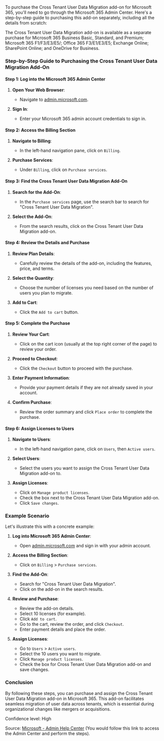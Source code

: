 To purchase the Cross Tenant User Data Migration add-on for Microsoft 365, you'll need to go through the Microsoft 365 Admin Center. Here's a step-by-step guide to purchasing this add-on separately, including all the details from scratch:

The Cross Tenant User Data Migration add-on is available as a separate purchase for Microsoft 365 Business Basic, Standard, and Premium; Microsoft 365 F1/F3/E3/E5/; Office 365 F3/E1/E3/E5; Exchange Online; SharePoint Online; and OneDrive for Business.

### Step-by-Step Guide to Purchasing the Cross Tenant User Data Migration Add-On

#### Step 1: Log into the Microsoft 365 Admin Center

1. **Open Your Web Browser**:
   - Navigate to [admin.microsoft.com](https://admin.microsoft.com).

2. **Sign In**:
   - Enter your Microsoft 365 admin account credentials to sign in.

#### Step 2: Access the Billing Section

1. **Navigate to Billing**:
   - In the left-hand navigation pane, click on `Billing`.

2. **Purchase Services**:
   - Under `Billing`, click on `Purchase services`.

#### Step 3: Find the Cross Tenant User Data Migration Add-On

1. **Search for the Add-On**:
   - In the `Purchase services` page, use the search bar to search for "Cross Tenant User Data Migration".

2. **Select the Add-On**:
   - From the search results, click on the Cross Tenant User Data Migration add-on.

#### Step 4: Review the Details and Purchase

1. **Review Plan Details**:
   - Carefully review the details of the add-on, including the features, price, and terms.

2. **Select the Quantity**:
   - Choose the number of licenses you need based on the number of users you plan to migrate.

3. **Add to Cart**:
   - Click the `Add to cart` button.

#### Step 5: Complete the Purchase

1. **Review Your Cart**:
   - Click on the cart icon (usually at the top right corner of the page) to review your order.

2. **Proceed to Checkout**:
   - Click the `Checkout` button to proceed with the purchase.

3. **Enter Payment Information**:
   - Provide your payment details if they are not already saved in your account.

4. **Confirm Purchase**:
   - Review the order summary and click `Place order` to complete the purchase.

#### Step 6: Assign Licenses to Users

1. **Navigate to Users**:
   - In the left-hand navigation pane, click on `Users`, then `Active users`.

2. **Select Users**:
   - Select the users you want to assign the Cross Tenant User Data Migration add-on to.

3. **Assign Licenses**:
   - Click on `Manage product licenses`.
   - Check the box next to the Cross Tenant User Data Migration add-on.
   - Click `Save changes`.

### Example Scenario

Let's illustrate this with a concrete example:

1. **Log into Microsoft 365 Admin Center**:
   - Open [admin.microsoft.com](https://admin.microsoft.com) and sign in with your admin account.

2. **Access the Billing Section**:
   - Click on `Billing` > `Purchase services`.

3. **Find the Add-On**:
   - Search for "Cross Tenant User Data Migration".
   - Click on the add-on in the search results.

4. **Review and Purchase**:
   - Review the add-on details.
   - Select 10 licenses (for example).
   - Click `Add to cart`.
   - Go to the cart, review the order, and click `Checkout`.
   - Enter payment details and place the order.

5. **Assign Licenses**:
   - Go to `Users` > `Active users`.
   - Select the 10 users you want to migrate.
   - Click `Manage product licenses`.
   - Check the box for Cross Tenant User Data Migration add-on and save changes.

### Conclusion

By following these steps, you can purchase and assign the Cross Tenant User Data Migration add-on in Microsoft 365. This add-on facilitates seamless migration of user data across tenants, which is essential during organizational changes like mergers or acquisitions.

Confidence level: High

Source: [Microsoft - Admin Help Center](https://admin.microsoft.com) (You would follow this link to access the Admin Center and perform the steps).
